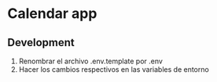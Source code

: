 # Calendar app

## Development

1. Renombrar el archivo .env.template por .env
2. Hacer los cambios respectivos en las variables de entorno

